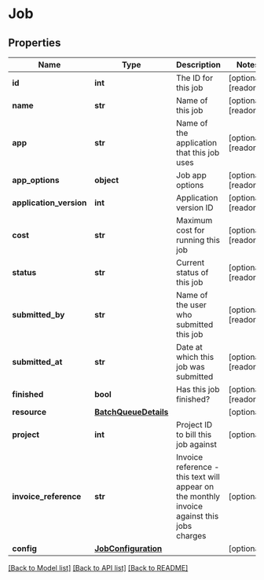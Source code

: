 # Job

## Properties
Name | Type | Description | Notes
------------ | ------------- | ------------- | -------------
**id** | **int** | The ID for this job | [optional] [readonly] 
**name** | **str** | Name of this job | [optional] [readonly] 
**app** | **str** | Name of the application that this job uses | [optional] [readonly] 
**app_options** | **object** | Job app options | [optional] [readonly] 
**application_version** | **int** | Application version ID | [optional] [readonly] 
**cost** | **str** | Maximum cost for running this job | [optional] [readonly] 
**status** | **str** | Current status of this job | [optional] [readonly] 
**submitted_by** | **str** | Name of the user who submitted this job | [optional] [readonly] 
**submitted_at** | **str** | Date at which this job was submitted | [optional] [readonly] 
**finished** | **bool** | Has this job finished? | [optional] [readonly] 
**resource** | [**BatchQueueDetails**](BatchQueueDetails.md) |  | [optional] 
**project** | **int** | Project ID to bill this job against | [optional] 
**invoice_reference** | **str** | Invoice reference - this text will appear on the monthly invoice against this jobs charges | [optional] 
**config** | [**JobConfiguration**](JobConfiguration.md) |  | [optional] 

[[Back to Model list]](../README.md#documentation-for-models) [[Back to API list]](../README.md#documentation-for-api-endpoints) [[Back to README]](../README.md)


